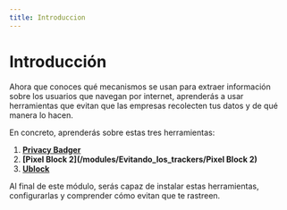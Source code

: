 ```yaml
---
title: Introduccion
---
```

# Introducción

Ahora que conoces qué mecanismos se usan para extraer información sobre los usuarios que navegan por internet, aprenderás a usar herramientas que evitan que las empresas recolecten tus datos y de qué manera lo hacen.

En concreto, aprenderás sobre estas tres herramientas:

  1. **[Privacy Badger](/modules/Evitando_los_trackers/PrivacyBadger)**
  2. **[Pixel Block 2](/modules/Evitando_los_trackers/Pixel Block 2)**
  3. **[Ublock](/modules/UblockOrigin)**
  
Al final de este módulo, serás capaz de instalar estas herramientas, configurarlas y comprender cómo evitan que te rastreen.
